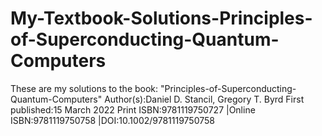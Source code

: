 # My-Textbook-Solutions-Principles-of-Superconducting-Quantum-Computers

These are my solutions to the book: 
"Principles-of-Superconducting-Quantum-Computers" 
Author(s):Daniel D. Stancil, Gregory T. Byrd
First published:15 March 2022
Print ISBN:9781119750727 |Online ISBN:9781119750758 |DOI:10.1002/9781119750758
